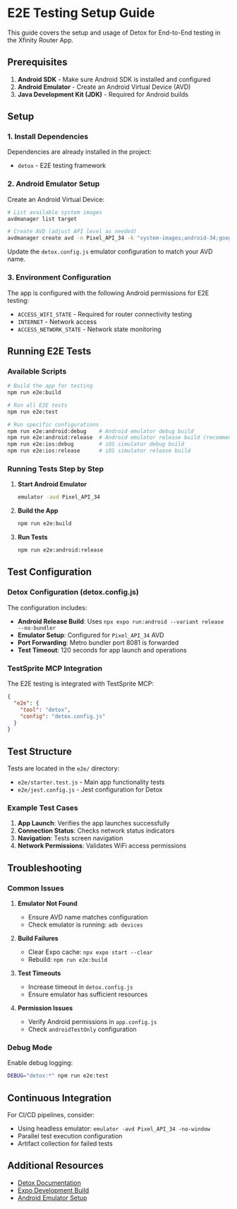 # E2E Testing Setup Guide

This guide covers the setup and usage of Detox for End-to-End testing in the Xfinity Router App.

## Prerequisites

1. **Android SDK** - Make sure Android SDK is installed and configured
2. **Android Emulator** - Create an Android Virtual Device (AVD)
3. **Java Development Kit (JDK)** - Required for Android builds

## Setup

### 1. Install Dependencies

Dependencies are already installed in the project:
- `detox` - E2E testing framework

### 2. Android Emulator Setup

Create an Android Virtual Device:
```bash
# List available system images
avdmanager list target

# Create AVD (adjust API level as needed)
avdmanager create avd -n Pixel_API_34 -k "system-images;android-34;google_apis;x86_64"
```

Update the `detox.config.js` emulator configuration to match your AVD name.

### 3. Environment Configuration

The app is configured with the following Android permissions for E2E testing:
- `ACCESS_WIFI_STATE` - Required for router connectivity testing
- `INTERNET` - Network access
- `ACCESS_NETWORK_STATE` - Network state monitoring

## Running E2E Tests

### Available Scripts

```bash
# Build the app for testing
npm run e2e:build

# Run all E2E tests
npm run e2e:test

# Run specific configurations
npm run e2e:android:debug    # Android emulator debug build
npm run e2e:android:release  # Android emulator release build (recommended)
npm run e2e:ios:debug        # iOS simulator debug build
npm run e2e:ios:release      # iOS simulator release build
```

### Running Tests Step by Step

1. **Start Android Emulator**
   ```bash
   emulator -avd Pixel_API_34
   ```

2. **Build the App**
   ```bash
   npm run e2e:build
   ```

3. **Run Tests**
   ```bash
   npm run e2e:android:release
   ```

## Test Configuration

### Detox Configuration (detox.config.js)

The configuration includes:
- **Android Release Build**: Uses `npx expo run:android --variant release --no-bundler`
- **Emulator Setup**: Configured for `Pixel_API_34` AVD
- **Port Forwarding**: Metro bundler port 8081 is forwarded
- **Test Timeout**: 120 seconds for app launch and operations

### TestSprite MCP Integration

The E2E testing is integrated with TestSprite MCP:
```json
{
  "e2e": { 
    "tool": "detox", 
    "config": "detox.config.js" 
  }
}
```

## Test Structure

Tests are located in the `e2e/` directory:
- `e2e/starter.test.js` - Main app functionality tests
- `e2e/jest.config.js` - Jest configuration for Detox

### Example Test Cases

1. **App Launch**: Verifies the app launches successfully
2. **Connection Status**: Checks network status indicators
3. **Navigation**: Tests screen navigation
4. **Network Permissions**: Validates WiFi access permissions

## Troubleshooting

### Common Issues

1. **Emulator Not Found**
   - Ensure AVD name matches configuration
   - Check emulator is running: `adb devices`

2. **Build Failures**
   - Clear Expo cache: `npx expo start --clear`
   - Rebuild: `npm run e2e:build`

3. **Test Timeouts**
   - Increase timeout in `detox.config.js`
   - Ensure emulator has sufficient resources

4. **Permission Issues**
   - Verify Android permissions in `app.config.js`
   - Check `androidTestOnly` configuration

### Debug Mode

Enable debug logging:
```bash
DEBUG="detox:*" npm run e2e:test
```

## Continuous Integration

For CI/CD pipelines, consider:
- Using headless emulator: `emulator -avd Pixel_API_34 -no-window`
- Parallel test execution configuration
- Artifact collection for failed tests

## Additional Resources

- [Detox Documentation](https://wix.github.io/Detox/)
- [Expo Development Build](https://docs.expo.dev/development/build/)
- [Android Emulator Setup](https://developer.android.com/studio/run/managing-avds)
